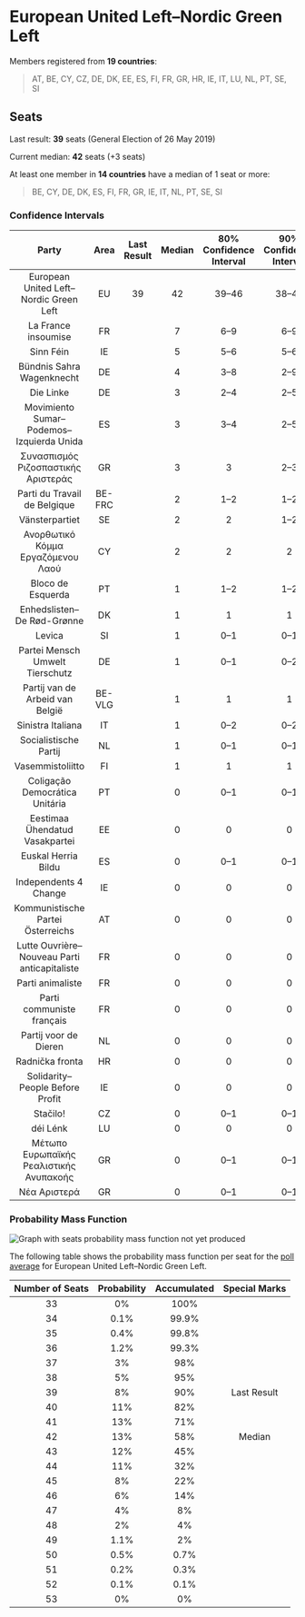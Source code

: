 # European United Left–Nordic Green Left

Members registered from **19 countries**:

> AT, BE, CY, CZ, DE, DK, EE, ES, FI, FR, GR, HR, IE, IT, LU, NL, PT, SE, SI

## Seats

Last result: **39** seats (General Election of 26 May 2019)

Current median: **42** seats (+3 seats)

At least one member in **14 countries** have a median of 1 seat or more:

> BE, CY, DE, DK, ES, FI, FR, GR, IE, IT, NL, PT, SE, SI

### Confidence Intervals

| Party | Area | Last Result | Median | 80% Confidence Interval | 90% Confidence Interval | 95% Confidence Interval | 99% Confidence Interval |
|:-----:|:----:|:-----------:|:------:|:-----------------------:|:-----------------------:|:-----------------------:|:-----------------------:|
| European United Left–Nordic Green Left | EU | 39 | 42 | 39–46 | 38–47 | 37–48 | 35–50 |
| La France insoumise | FR | | 7 | 6–9 | 6–9 | 6–9 | 5–10 |
| Sinn Féin | IE | | 5 | 5–6 | 5–6 | 5–6 | 4–7 |
| Bündnis Sahra Wagenknecht | DE | | 4 | 3–8 | 2–9 | 2–9 | 2–9 |
| Die Linke | DE | | 3 | 2–4 | 2–5 | 2–5 | 2–6 |
| Movimiento Sumar–Podemos–Izquierda Unida | ES | | 3 | 3–4 | 2–5 | 2–5 | 1–5 |
| Συνασπισμός Ριζοσπαστικής Αριστεράς | GR | | 3 | 3 | 2–3 | 2–4 | 2–4 |
| Parti du Travail de Belgique | BE-FRC | | 2 | 1–2 | 1–2 | 1–2 | 1–2 |
| Vänsterpartiet | SE | | 2 | 2 | 1–2 | 1–2 | 1–2 |
| Ανορθωτικό Κόμμα Εργαζόμενου Λαού | CY | | 2 | 2 | 2 | 2 | 2 |
| Bloco de Esquerda | PT | | 1 | 1–2 | 1–2 | 1–2 | 0–2 |
| Enhedslisten–De Rød-Grønne | DK | | 1 | 1 | 1 | 1 | 0–1 |
| Levica | SI | | 1 | 0–1 | 0–1 | 0–1 | 0–1 |
| Partei Mensch Umwelt Tierschutz | DE | | 1 | 0–1 | 0–2 | 0–2 | 0–2 |
| Partij van de Arbeid van België | BE-VLG | | 1 | 1 | 1 | 1 | 1–2 |
| Sinistra Italiana | IT | | 1 | 0–2 | 0–2 | 0–2 | 0–3 |
| Socialistische Partij | NL | | 1 | 0–1 | 0–1 | 0–1 | 0–1 |
| Vasemmistoliitto | FI | | 1 | 1 | 1 | 1 | 1–2 |
| Coligação Democrática Unitária | PT | | 0 | 0–1 | 0–1 | 0–1 | 0–1 |
| Eestimaa Ühendatud Vasakpartei | EE | | 0 | 0 | 0 | 0 | 0 |
| Euskal Herria Bildu | ES | | 0 | 0–1 | 0–1 | 0–1 | 0–1 |
| Independents 4 Change | IE | | 0 | 0 | 0 | 0–1 | 0–1 |
| Kommunistische Partei Österreichs | AT | | 0 | 0 | 0 | 0 | 0–1 |
| Lutte Ouvrière–Nouveau Parti anticapitaliste | FR | | 0 | 0 | 0 | 0 | 0 |
| Parti animaliste | FR | | 0 | 0 | 0 | 0 | 0 |
| Parti communiste français | FR | | 0 | 0 | 0 | 0 | 0–5 |
| Partij voor de Dieren | NL | | 0 | 0 | 0 | 0–1 | 0–1 |
| Radnička fronta | HR | | 0 | 0 | 0 | 0 | 0 |
| Solidarity–People Before Profit | IE | | 0 | 0 | 0 | 0 | 0 |
| Stačilo! | CZ | | 0 | 0–1 | 0–1 | 0–1 | 0–1 |
| déi Lénk | LU | | 0 | 0 | 0 | 0 | 0 |
| Μέτωπο Ευρωπαϊκής Ρεαλιστικής Ανυπακοής | GR | | 0 | 0–1 | 0–1 | 0–1 | 0–1 |
| Νέα Αριστερά | GR | | 0 | 0–1 | 0–1 | 0–1 | 0–1 |

### Probability Mass Function

![Graph with seats probability mass function not yet produced](average-2024-02-15-seats-pmf-europeanunitedleft–nordicgreenleft.png "Seats Probability Mass Function")

The following table shows the probability mass function per seat for the [poll average](average-2024-02-15.html) for European United Left–Nordic Green Left.

| Number of Seats | Probability | Accumulated | Special Marks |
|:---------------:|:-----------:|:-----------:|:-------------:|
| 33 | 0% | 100% |  |
| 34 | 0.1% | 99.9% |  |
| 35 | 0.4% | 99.8% |  |
| 36 | 1.2% | 99.3% |  |
| 37 | 3% | 98% |  |
| 38 | 5% | 95% |  |
| 39 | 8% | 90% | Last Result |
| 40 | 11% | 82% |  |
| 41 | 13% | 71% |  |
| 42 | 13% | 58% | Median |
| 43 | 12% | 45% |  |
| 44 | 11% | 32% |  |
| 45 | 8% | 22% |  |
| 46 | 6% | 14% |  |
| 47 | 4% | 8% |  |
| 48 | 2% | 4% |  |
| 49 | 1.1% | 2% |  |
| 50 | 0.5% | 0.7% |  |
| 51 | 0.2% | 0.3% |  |
| 52 | 0.1% | 0.1% |  |
| 53 | 0% | 0% |  |


